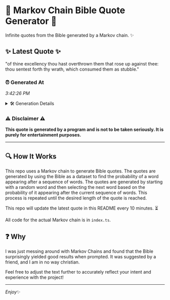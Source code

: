 # 📖 Markov Chain Bible Quote Generator 📖

Infinite quotes from the Bible generated by a Markov chain. ✨

## ✨ Latest Quote ✨
"of thine excellency thou hast overthrown them that rose up against thee: thou sentest forth thy wrath, which consumed them as stubble."

### ⏰ Generated At
*3:42:26 PM*

<details>
    <summary>🛠️ Generation Details</summary>
    <p>
        <strong>🌱 Seed:</strong> of<br>
        <strong>🔄 Iterations:</strong> 21<br>
        <strong>📜 Context History:</strong><br>[ of ]: thine<br>[ of, thine ]: excellency<br>[ of, thine, excellency ]: thou<br>[ of, thine, excellency, thou ]: hast<br>[ of, thine, excellency, thou, hast ]: overthrown<br>[ of, thine, excellency, thou, hast, overthrown ]: them<br>[ thine, excellency, thou, hast, overthrown, them ]: that<br>[ excellency, thou, hast, overthrown, them, that ]: rose<br>[ thou, hast, overthrown, them, that, rose ]: up<br>[ hast, overthrown, them, that, rose, up ]: against<br>[ overthrown, them, that, rose, up, against ]: thee:<br>[ them, that, rose, up, against, thee: ]: thou<br>[ that, rose, up, against, thee:, thou ]: sentest<br>[ rose, up, against, thee:, thou, sentest ]: forth<br>[ up, against, thee:, thou, sentest, forth ]: thy<br>[ against, thee:, thou, sentest, forth, thy ]: wrath,<br>[ thee:, thou, sentest, forth, thy, wrath, ]: which<br>[ thou, sentest, forth, thy, wrath,, which ]: consumed<br>[ sentest, forth, thy, wrath,, which, consumed ]: them<br>[ forth, thy, wrath,, which, consumed, them ]: as<br>[ thy, wrath,, which, consumed, them, as ]: stubble.<br>
    </p>
</details>

### ⚠️ Disclaimer ⚠️
**This quote is generated by a program and is not to be taken seriously. It is purely for entertainment purposes.**

---

## 🔍 How It Works

This repo uses a Markov chain to generate Bible quotes. The quotes are generated by using the Bible as a dataset to find the probability of a word appearing after a sequence of words. The quotes are generated by starting with a random word and then selecting the next word based on the probability of it appearing after the current sequence of words. This process is repeated until the desired length of the quote is reached.

This repo will update the latest quote in this README every 10 minutes. ⏳

All code for the actual Markov chain is in `index.ts`.

## ❓ Why

I was just messing around with Markov Chains and found that the Bible surprisingly yielded good results when prompted. 
It was suggested by a friend, and I am in no way christian.

Feel free to adjust the text further to accurately reflect your intent and experience with the project!

---

*Enjoy*✨

